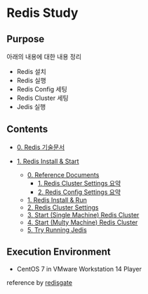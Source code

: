# Redis Study

## Purpose

아래의 내용에 대한 내용 정리

- Redis 설치
- Redis 실행
- Redis Config 세팅
- Redis Cluster 세팅
- Jedis 실행

## Contents

* [0. Redis 기술문서](./0.%20Redis%20기술문서)

* [1. Redis Install & Start](./1.%20Redis%20Install%20&%20Start)

    * [0. Reference Documents](./1.%20Redis%20Install%20%26%20Start/0.%20Reference%20Documents)
        * [1. Redis Cluster Settings 요약](./1.%20Redis%20Install%20%26%20Start/0.%20Reference%20Documents/1.%20Redis%20Cluster%20Settings%20요약)
        * [2. Redis Config Settings 요약](./1.%20Redis%20Install%20%26%20Start/0.%20Reference%20Documents/2.%20Redis%20Config%20Settings%20요약)
    * [1. Redis Install & Run](./1.%20Redis%20Install%20%26%20Start/1.%20Redis%20Install%20%26%20Run/)
    * [2. Redis Cluster Settings](./1.%20Redis%20Install%20%26%20Start/2.%20Redis%20Cluster%20Settings/)
    * [3. Start (Single Machine) Redis Cluster](./1.%20Redis%20Install%20%26%20Start/3.%20Start%20(Single%20Machine)%20Redis%20Cluster/)
    * [4. Start (Multy Machine) Redis Cluster](./1.%20Redis%20Install%20%26%20Start/4.%20Start%20(Multy%20Machine)%20Redis%20Cluster/)
    * [5. Try Running Jedis](./1.%20Redis%20Install%20%26%20Start/5.%20Try%20Running%20Jedis/)

## Execution Environment

- CentOS 7 in VMware Workstation 14 Player

reference by [redisgate](http://redisgate.kr/redis/introduction/redis_intro.php)